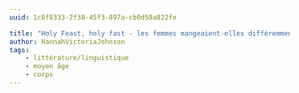 ```yaml
---
uuid: 1c8f8333-2f38-45f3-897a-cb0d58a822fe

title: "Holy Feast, holy fast - les femmes mangeaient-elles différemment au MA ?"
author: HannahVictoriaJohnson
tags:
    - littérature/linguistique
    - moyen âge
    - corps
---
```

